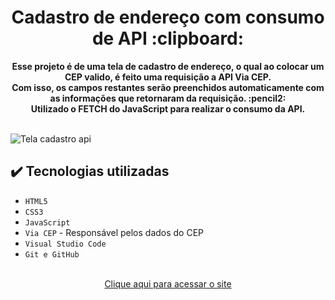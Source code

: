 <h1 align="center">Cadastro de endereço com consumo de API :clipboard:</h1>

<div align="center"><strong>
    Esse projeto é de uma tela de cadastro de endereço, o qual ao colocar um CEP valido, é feito uma requisição a API Via CEP. <br>
    Com isso, os campos restantes serão preenchidos automaticamente com as informações que retornaram da requisição. :pencil2: <br>
    Utilizado o FETCH do JavaScript para realizar o consumo da API.
</strong></div>
<br>

![Tela cadastro api](https://github.com/Mateus402/cadastro-cep-api/assets/112894988/98a6aa0a-52ca-4c8e-9196-d01c1c50fce3)


## ✔️ Tecnologias utilizadas

- ``HTML5``
- ``CSS3``
- ``JavaScript``
- ``Via CEP`` - Responsável pelos dados do CEP
- ``Visual Studio Code``
- ``Git e GitHub``
<br>


<div align="center"> 
    <a href="https://cepapi.vercel.app/"> Clique aqui para acessar o site</a>
</div>
